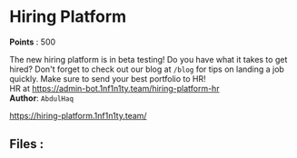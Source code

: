 # Hiring Platform
**Points** : 500

The new hiring platform is in beta testing! Do you have what it takes to get hired? Don't forget to check out our blog at `/blog` for tips on landing a job quickly. Make sure to send your best portfolio to HR!<br>HR at https://admin-bot.1nf1n1ty.team/hiring-platform-hr<br><b>Author</b>: `AbdulHaq`

https://hiring-platform.1nf1n1ty.team/

## Files : 
